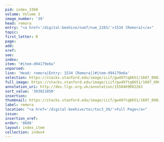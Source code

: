 ```yaml
---
pid: index_3360
volume: Volume 3
image_number: '39'
head: remora
entry: "<a href='/digital-beehive/num7/num_2283/'>1534 [Remora]</a>"
topic:
first_letter: R
page:
add:
xref:
see:
index:
item: "#item-d94179e6a"
unparsed:
line: 'Head: remora|Entry: 1534 [Remora]|#item-d94179e6a'
selection: https://stacks.stanford.edu/image/iiif/gw497tq8651/1607_0982/767,1050,562,149/full/0/default.jpg
full_image: https://stacks.stanford.edu/image/iiif/gw497tq8651/1607_0982/full/full/0/default.jpg
annotation_uri: http://dev.llgc.org.uk/annotation/1558469002263
sort_value: '303921050'
insertion:
thumbnail: https://stacks.stanford.edu/image/iiif/gw497tq8651/1607_0982/767,1050,562,149/150,/0/default.jpg
label: remora
location: "<a href='/digital-beehive/toc/toc3_39/'>Full Page</a>"
issue:
insertion_xref:
order: '0608'
layout: index_item
collection: index4
---
```


